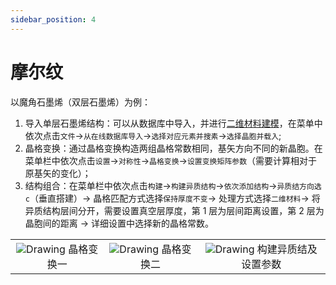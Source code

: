 ```yaml
---
sidebar_position: 4
---
```


# 摩尔纹

以魔角石墨烯（双层石墨烯）为例：

1. 导入单层石墨烯结构：可以从数据库中导入，并进行[二维材料建模](../%E5%BB%BA%E6%A8%A1%E7%A4%BA%E4%BE%8B/qstudio_example_2d.md)，在菜单中依次点击`文件`→`从在线数据库导入`→`选择对应元素并搜素`→`选择晶胞并载入`;
2. 晶格变换：通过晶格变换构造两组晶格常数相同，基矢方向不同的新晶胞。在菜单栏中依次点击`设置`→`对称性`→`晶格变换`→`设置变换矩阵参数`（需要计算相对于原基矢的变化）；
3. 结构组合：在菜单栏中依次点击`构建`→`构建异质结构`→`依次添加结构`→`异质结方向选c`（垂直搭建）→ 晶格匹配方式选择`保持厚度不变`→ 处理方式选择`二维材料`→ 将异质结构层间分开，需要设置真空层厚度，第 1 层为层间距离设置，第 2 层为晶胞间的距离 → 详细设置中选择新的晶格常数。

<table><tr>
    <td> 
        <center>
            <img src={require('../nested/qstudio_example_moire1.png').default} alt="Drawing" />
            <font>晶格变换一</font>
        </center>
    </td>
    <td> 
        <center>
            <img src={require('../nested/qstudio_example_moire2.png').default} alt="Drawing" />
            <font>晶格变换二</font>
        </center>
    </td>
    <td> 
        <center>
            <img src={require('../nested/qstudio_example_moire3.png').default} alt="Drawing" />
            <font>构建异质结及设置参数</font>
        </center>
    </td>
</tr></table>
